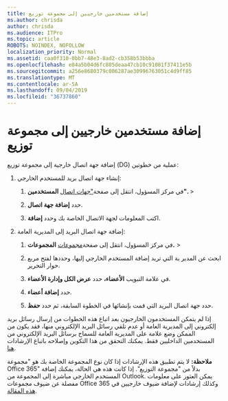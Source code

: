 ```yaml
---
title: إضافة مستخدمين خارجيين إلى مجموعة توزيع
ms.author: chrisda
author: chrisda
ms.audience: ITPro
ms.topic: article
ROBOTS: NOINDEX, NOFOLLOW
localization_priority: Normal
ms.assetid: caa0f310-0bb7-48e3-8ad2-cb358b53bbba
ms.openlocfilehash: e84a5b04d6fc805deaa47cb10c91081f37411e5b
ms.sourcegitcommit: a256e8680379c006287ae30996763051c4d9ff85
ms.translationtype: MT
ms.contentlocale: ar-SA
ms.lasthandoff: 09/04/2019
ms.locfileid: "36737860"
---
```

# <a name="add-external-users-to-a-distribution-group"></a>إضافة مستخدمين خارجيين إلى مجموعة توزيع

إضافة جهة اتصال خارجية إلى مجموعة توزيع (DG) عملية من خطوتين:
  
1. إنشاء جهة اتصال بريد للمستخدم الخارجي:
    
    1. في مركز المسؤول، انتقل إلى صفحة["جهات اتصال](https://admin.microsoft.com/adminportal/home#/Contact) **المستخدمين".** >  
    
    2. حدد **إضافة جهة اتصال**.
    
    3. اكتب المعلومات لجهة الاتصال الخاصة بك وحدد **إضافة**.
    
2. إضافة جهة اتصال البريد إلى المديرية العامة:
    
    1. في مركز المسؤول، انتقل إلى صفحة[مجموعات](https://admin.microsoft.com/adminportal/home#/groups) **المجموعات.** >  
    
    2. ابحث عن المدير ية التي تريد إضافة المستخدم الخارجي إليها، وحددها لفتح مربع حوار التحرير.
    
    3. في علامة التبويب **الأعضاء،** حدد **عرض الكل وإدارة الأعضاء**. 
    
    4. حدد **إضافة أعضاء**.
    
    5. حدد جهة اتصال البريد التي قمت بإنشائها في الخطوة السابقة، ثم حدد **حفظ**.
    
إذا لم يتمكن المستخدمون الخارجيون بعد اتباع هذه الخطوات من إرسال رسائل بريد إلكتروني إلى المديرية العامة أو عدم تلقي رسائل البريد الإلكتروني منها، فقد يكون من الممكن وضع علامة على المديرية العامة للسماح برسائل البريد الإلكتروني من المستخدمين الداخليين فقط. يمكنك التحقق من هذا التكوين وإصلاحه باتباع الإرشادات [هنا](https://docs.microsoft.com/exchange/mail-flow-best-practices/non-delivery-reports-in-exchange-online/fix-error-code-5-7-133-in-exchange-online).
  
 **ملاحظة:** لا يتم تطبيق هذه الإرشادات إذا كان نوع المجموعة الخاصة بك هو "مجموعة Office 365" بدلاً من "مجموعة التوزيع". إذا كانت هذه هي الحالة، يمكنك إضافة المستخدم الخارجي مباشرة إلى المجموعة من Outlook. يمكن العثور على معلومات مفصلة عن ضيوف مجموعات Office 365 وكذلك إرشادات لإضافة ضيوف خارجيين في [هذه المقالة](https://support.office.com/article/Guest-access-in-Office-365-Groups-bfc7a840-868f-4fd6-a390-f347bf51aff6.aspx).
  